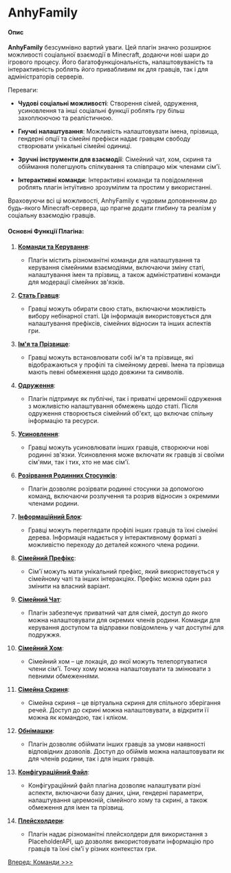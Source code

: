 # AnhyFamily
#### Опис

**AnhyFamily** безсумнівно вартий уваги. Цей плагін значно розширює можливості соціальної взаємодії в Minecraft, додаючи нові шари до ігрового процесу. Його багатофункціональність, налаштовуваність та інтерактивність роблять його привабливим як для гравців, так і для адміністраторів серверів. 

Переваги:

- **Чудові соціальні можливості**: Створення сімей, одруження, усиновлення та інші соціальні функції роблять гру більш захоплюючою та реалістичною.

- **Гнучкі налаштування**: Можливість налаштовувати імена, прізвища, гендерні опції та сімейні префікси надає гравцям свободу створювати унікальні сімейні одиниці.

- **Зручні інструменти для взаємодії**: Сімейний чат, хом, скриня та обіймання полегшують спілкування та співпрацю між членами сім'ї.

- **Інтерактивні команди**: Інтерактивні команди та повідомлення роблять плагін інтуїтивно зрозумілим та простим у використанні.

Враховуючи всі ці можливості, AnhyFamily є чудовим доповненням до будь-якого Minecraft-сервера, що прагне додати глибину та реалізм у соціальну взаємодію гравців.

#### Основні Функції Плагіна:

1. **[Команди та Керування](commands.md)**:
    - Плагін містить різноманітні команди для налаштування та керування сімейними взаємодіями, включаючи зміну статі, налаштування імен та прізвищ, а також адміністративні команди для модерації сімейних зв'язків.

2. **[Стать Гравця](gender.md)**:
    - Гравці можуть обирати свою стать, включаючи можливість вибору небінарної статі. Ця інформація використовується для налаштування префіксів, сімейних відносин та інших аспектів гри.

3. **[Ім'я та Прізвище](names.md)**:
    - Гравці можуть встановлювати собі ім'я та прізвище, які відображаються у профілі та сімейному дереві. Імена та прізвища мають певні обмеження щодо довжини та символів.

4. **[Одруження](marry.md)**:
    - Плагін підтримує як публічні, так і приватні церемонії одруження з можливістю налаштування обмежень щодо статі. Після одруження створюється сімейний об'єкт, що включає спільну інформацію та ресурси.

5. **[Усиновлення](adopt.md)**:
    - Гравці можуть усиновлювати інших гравців, створюючи нові родинні зв'язки. Усиновлення може включати як гравців зі своїми сім'ями, так і тих, хто не має сім'ї.

6. **[Розірвання Родинних Стосунків](separate.md)**:
    - Плагін дозволяє розірвати родинні стосунки за допомогою команд, включаючи розлучення та розрив відносин з окремими членами родини.

7. **[Інформаційний Блок](info.md)**:
    - Гравці можуть переглядати профілі інших гравців та їхні сімейні дерева. Інформація надається у інтерактивному форматі з можливістю переходу до деталей кожного члена родини.

8. **[Сімейний Префікс](prefix.md)**:
    - Сім'ї можуть мати унікальний префікс, який використовується у сімейному чаті та інших інтеракціях. Префікс можна один раз змінити на власний варіант.

9. **[Сімейний Чат](chat.md)**:
    - Плагін забезпечує приватний чат для сімей, доступ до якого можна налаштовувати для окремих членів родини. Команди для керування доступом та відправки повідомлень у чат доступні для подружжя.

10. **[Сімейний Хом](home.md)**:
    - Сімейний хом – це локація, до якої можуть телепортуватися члени сім'ї. Точку хому можна налаштовувати та змінювати з певними обмеженнями.

11. **[Сімейна Скриня](chest.md)**:
    - Сімейна скриня – це віртуальна скриня для спільного зберігання речей. Доступ до скрині можна налаштовувати, а відкрити її можна як командою, так і кліком.

12. **[Обнімашки](hugs.md)**:
    - Плагін дозволяє обіймати інших гравців за умови наявності відповідних дозволів. Доступ до обіймів можна налаштовувати як для членів родини, так і для інших гравців.

13. **[Конфігураційний Файл](config.md)**:
    - Конфігураційний файл плагіна дозволяє налаштувати різні аспекти, включаючи базу даних, ціни, гендерні параметри, налаштування церемоній, сімейного хому та скрині, а також обмеження для імен та прізвищ.

14. **[Плейсхолдери](placeholders.md)**:
    - Плагін надає різноманітні плейсхолдери для використання з PlaceholderAPI, що дозволяє використовувати інформацію про гравців та їхні сім'ї у різних контекстах гри.

[Вперед: Команди >>>](commands.md)
